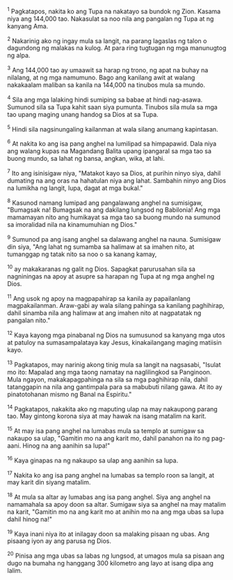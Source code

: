 <sup>1</sup>
Pagkatapos, nakita ko ang Tupa na nakatayo sa bundok ng Zion. Kasama niya ang 144,000 tao. Nakasulat sa noo nila ang pangalan ng Tupa at ng kanyang Ama. 

<sup>2</sup>
Nakarinig ako ng ingay mula sa langit, na parang lagaslas ng talon o dagundong ng malakas na kulog. At para ring tugtugan ng mga manunugtog ng alpa. 

<sup>3</sup>
Ang 144,000 tao ay umaawit sa harap ng trono, ng apat na buhay na nilalang, at ng mga namumuno. Bago ang kanilang awit at walang nakakaalam maliban sa kanila na 144,000 na tinubos mula sa mundo. 

<sup>4</sup>
Sila ang mga lalaking hindi sumiping sa babae at hindi nag-asawa. Sumunod sila sa Tupa kahit saan siya pumunta. Tinubos sila mula sa mga tao upang maging unang handog sa Dios at sa Tupa. 

<sup>5</sup>
Hindi sila nagsinungaling kailanman at wala silang anumang kapintasan.

<sup>6</sup>
At nakita ko ang isa pang anghel na lumilipad sa himpapawid. Dala niya ang walang kupas na Magandang Balita upang ipangaral sa mga tao sa buong mundo, sa lahat ng bansa, angkan, wika, at lahi. 

<sup>7</sup>
Ito ang isinisigaw niya, "Matakot kayo sa Dios, at purihin ninyo siya, dahil dumating na ang oras na hahatulan niya ang lahat. Sambahin ninyo ang Dios na lumikha ng langit, lupa, dagat at mga bukal." 

<sup>8</sup>
Kasunod namang lumipad ang pangalawang anghel na sumisigaw, "Bumagsak na! Bumagsak na ang dakilang lungsod ng Babilonia! Ang mga mamamayan nito ang humikayat sa mga tao sa buong mundo na sumunod sa imoralidad nila na kinamumuhian ng Dios." 

<sup>9</sup>
Sumunod pa ang isang anghel sa dalawang anghel na nauna. Sumisigaw din siya, "Ang lahat ng sumamba sa halimaw at sa imahen nito, at tumanggap ng tatak nito sa noo o sa kanang kamay, 

<sup>10</sup>
ay makakaranas ng galit ng Dios. Sapagkat parurusahan sila sa nagniningas na apoy at asupre sa harapan ng Tupa at ng mga anghel ng Dios. 

<sup>11</sup>
Ang usok ng apoy na magpapahirap sa kanila ay papailanlang magpakailanman. Araw-gabi ay wala silang pahinga sa kanilang paghihirap, dahil sinamba nila ang halimaw at ang imahen nito at nagpatatak ng pangalan nito." 

<sup>12</sup>
Kaya kayong mga pinabanal ng Dios na sumusunod sa kanyang mga utos at patuloy na sumasampalataya kay Jesus, kinakailangang maging matiisin kayo. 

<sup>13</sup>
Pagkatapos, may narinig akong tinig mula sa langit na nagsasabi, "Isulat mo ito: Mapalad ang mga taong namatay na naglilingkod sa Panginoon. Mula ngayon, makakapagpahinga na sila sa mga paghihirap nila, dahil tatanggapin na nila ang gantimpala para sa mabubuti nilang gawa. At ito ay pinatotohanan mismo ng Banal na Espiritu." 

<sup>14</sup>
Pagkatapos, nakakita ako ng maputing ulap na may nakaupong parang tao. May gintong korona siya at may hawak na isang matalim na karit. 

<sup>15</sup>
At may isa pang anghel na lumabas mula sa templo at sumigaw sa nakaupo sa ulap, "Gamitin mo na ang karit mo, dahil panahon na ito ng pag-aani. Hinog na ang aanihin sa lupa!" 

<sup>16</sup>
Kaya ginapas na ng nakaupo sa ulap ang aanihin sa lupa. 

<sup>17</sup>
Nakita ko ang isa pang anghel na lumabas sa templo roon sa langit, at may karit din siyang matalim. 

<sup>18</sup>
At mula sa altar ay lumabas ang isa pang anghel. Siya ang anghel na namamahala sa apoy doon sa altar. Sumigaw siya sa anghel na may matalim na karit, "Gamitin mo na ang karit mo at anihin mo na ang mga ubas sa lupa dahil hinog na!" 

<sup>19</sup>
Kaya inani niya ito at inilagay doon sa malaking pisaan ng ubas. Ang pisaang iyon ay ang parusa ng Dios. 

<sup>20</sup>
Pinisa ang mga ubas sa labas ng lungsod, at umagos mula sa pisaan ang dugo na bumaha ng hanggang 300 kilometro ang layo at isang dipa ang lalim.